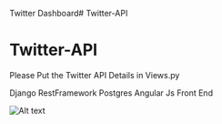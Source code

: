 Twitter Dashboard# Twitter-API
# Twitter-API 

Please Put the Twitter API Details in Views.py

Django RestFramework
Postgres
Angular Js Front End


![Alt text](image.jpg "Output")